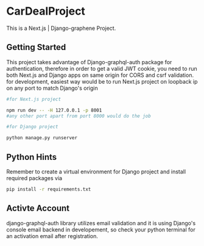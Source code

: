 # CarDealProject


This is a Next.js | Django-graphene Project. 



## Getting Started

This project takes advantage of Django-graphql-auth package for authentication, therefore in order to get a valid JWT cookie, you need to run both Next.js and Django apps on same origin for CORS and csrf validation.
for development, easiest way would be to run Next.js project on loopback ip on any port to match Django's origin

```bash
#for Next.js project

npm run dev -- -H 127.0.0.1 -p 8001
#any other port apart from port 8000 would do the job

#for Django project

python manage.py runserver

```


## Python Hints



Remember to create a virtual environment for Django project and install required packages via

```bash
pip install -r requirements.txt

```


## Activte Account

django-graphql-auth library utilizes email validation and it is using Django's console email backend in developement, so check your python terminal for an activation email after registration.   


